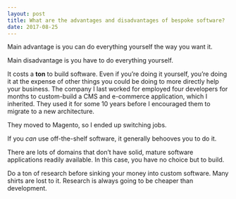 ```yaml
---
layout: post
title: What are the advantages and disadvantages of bespoke software?
date: 2017-08-25
---
```


<p>Main advantage is you can do everything yourself the way you want it.</p><p>Main disadvantage is you have to do everything yourself.</p><p>It costs a <b>ton</b> to build software. Even if you’re doing it yourself, you’re doing it at the expense of other things you could be doing to more directly help your business. The company I last worked for employed four developers for months to custom-build a CMS and e-commerce application, which I inherited. They used it for some 10 years before I encouraged them to migrate to a new architecture.</p><p>They moved to Magento, so I ended up switching jobs.</p><p>If you <i>can</i> use off-the-shelf software, it generally behooves you to do it.</p><p>There are lots of domains that don’t have solid, mature software applications readily available. In this case, you have no choice but to build.</p><p>Do a ton of research before sinking your money into custom software. Many shirts are lost to it. Research is always going to be cheaper than development.</p>
